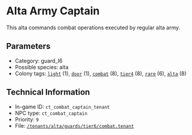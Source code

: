 # Alta Army Captain

This alta commands combat operations executed by regular alta army.

## Parameters

- Category: guard_l6
- Possible species: alta
- Colony tags: [`light`](https://ceterai.github.io/MyEnternia/Wiki/Tags/Light) (1), [`door`](https://ceterai.github.io/MyEnternia/Wiki/Tags/Door) (1), [`combat`](https://ceterai.github.io/MyEnternia/Wiki/Tags/Combat) (8), [`tier4`](https://ceterai.github.io/MyEnternia/Wiki/Tags/Tier4) (8), [`rare`](https://ceterai.github.io/MyEnternia/Wiki/Tags/Rare) (6), [`alta`](https://ceterai.github.io/MyEnternia/Wiki/Tags/Alta) (8)

## Technical Information

- In-game ID: `ct_combat_captain_tenant`
- NPC type: `ct_combat_captain`
- Priority: `9`
- File: [`/tenants/alta/guards/tier6/combat.tenant`](https://github.com/Ceterai/Enternia/blob/main/tenants/alta/guards/tier6/combat.tenant)
